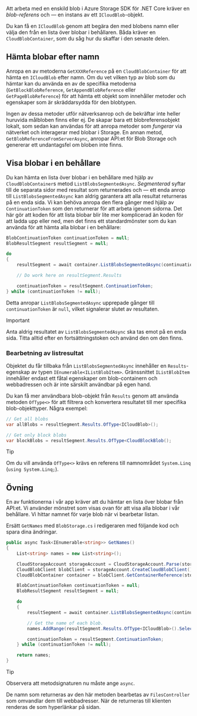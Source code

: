 Att arbeta med en enskild blob i Azure Storage SDK för .NET Core kräver en *blob-referens* och &mdash; en instans av ett `ICloudBlob`-objekt.

Du kan få en `ICloudBlob` genom att begära den med blobens namn eller välja den från en lista över blobar i behållaren. Båda kräver en `CloudBlobContainer`, som du såg hur du skaffar i den senaste delen.

## <a name="getting-blobs-by-name"></a>Hämta blobar efter namn

Anropa en av metoderna `GetXXXReference` på en `CloudBlobContainer` för att hämta en `ICloudBlob` efter namn. Om du vet vilken typ av blob som du hämtar kan du använda en av de specifika metoderna (`GetBlockBlobReference`, `GetAppendBlobReference` eller `GetPageBlobReference`) för att hämta ett objekt som innehåller metoder och egenskaper som är skräddarsydda för den blobtypen.

Ingen av dessa metoder utför nätverksanrop och de bekräftar inte heller huruvida målbloben finns eller ej. De skapar bara ett blobreferensobjekt lokalt, som sedan kan användas för att anropa metoder som *fungerar* via nätverket och interagerar med blobar i Storage. En annan metod, `GetBlobReferenceFromServerAsync`, anropar API:et för Blob Storage och genererar ett undantagsfel om bloben inte finns.

## <a name="listing-blobs-in-a-container"></a>Visa blobar i en behållare

Du kan hämta en lista över blobar i en behållare med hjälp av `CloudBlobContainer`s metod `ListBlobsSegmentedAsync`. *Segmenterad* syftar till de separata sidor med resultat som returnerades och &mdash; ett enda anrop till `ListBlobsSegmentedAsync` kan aldrig garantera att alla resultat returneras på en enda sida. Vi kan behöva anropa den flera gånger med hjälp av `ContinuationToken` som den returnerar för att arbeta igenom sidorna. Det här gör att koden för att lista blobar blir lite mer komplicerad än koden för att ladda upp eller ned, men det finns ett standardmönster som du kan använda för att hämta alla blobar i en behållare:

```csharp
BlobContinuationToken continuationToken = null;
BlobResultSegment resultSegment = null;

do
{
    resultSegment = await container.ListBlobsSegmentedAsync(continuationToken);

    // Do work here on resultSegment.Results

    continuationToken = resultSegment.ContinuationToken;
} while (continuationToken != null);
```

Detta anropar `ListBlobsSegmentedAsync` upprepade gånger till `continuationToken` är `null`, vilket signalerar slutet av resultaten.

> [!IMPORTANT]
> Anta aldrig resultatet av `ListBlobsSegmentedAsync` ska tas emot på en enda sida. Titta alltid efter en fortsättningstoken och använd den om den finns.

### <a name="processing-list-results"></a>Bearbetning av listresultat

Objektet du får tillbaka från `ListBlobsSegmentedAsync` innehåller en `Results`-egenskap av typen `IEnumerable<IListBlobItem>`. Gränssnittet `IListBlobItem` innehåller endast ett fåtal egenskaper om blob-containern och webbadressen och är inte särskilt användbar på egen hand.

Du kan få mer användbara blob-objekt från `Results` genom att använda metoden `OfType<>` för att filtrera och konvertera resultatet till mer specifika blob-objekttyper. Några exempel:

```csharp
// Get all blobs
var allBlobs = resultSegment.Results.OfType<ICloudBlob>();

// Get only block blobs
var blockBlobs = resultSegment.Results.OfType<CloudBlockBlob();
```

> [!TIP]
> Om du vill använda `OfType<>` krävs en referens till namnområdet `System.Linq` (`using System.Linq;`).

## <a name="exercise"></a>Övning

En av funktionerna i vår app kräver att du hämtar en lista över blobar från API:et. Vi använder mönstret som visas ovan för att visa alla blobar i vår behållare. Vi hittar namnet för varje blob när vi bearbetar listan.

Ersätt `GetNames` med `BlobStorage.cs` i redigeraren med följande kod och spara dina ändringar.

```csharp
public async Task<IEnumerable<string>> GetNames()
{
    List<string> names = new List<string>();

    CloudStorageAccount storageAccount = CloudStorageAccount.Parse(storageConfig.ConnectionString);
    CloudBlobClient blobClient = storageAccount.CreateCloudBlobClient();
    CloudBlobContainer container = blobClient.GetContainerReference(storageConfig.FileContainerName);

    BlobContinuationToken continuationToken = null;
    BlobResultSegment resultSegment = null;

    do
    {
        resultSegment = await container.ListBlobsSegmentedAsync(continuationToken);

        // Get the name of each blob.
        names.AddRange(resultSegment.Results.OfType<ICloudBlob>().Select(b => b.Name));

        continuationToken = resultSegment.ContinuationToken;
    } while (continuationToken != null);

    return names;
}
```

> [!TIP]
> Observera att metodsignaturen nu måste ange `async`.

De namn som returneras av den här metoden bearbetas av `FilesController` som omvandlar dem till webbadresser. När de returneras till klienten renderas de som hyperlänkar på sidan.